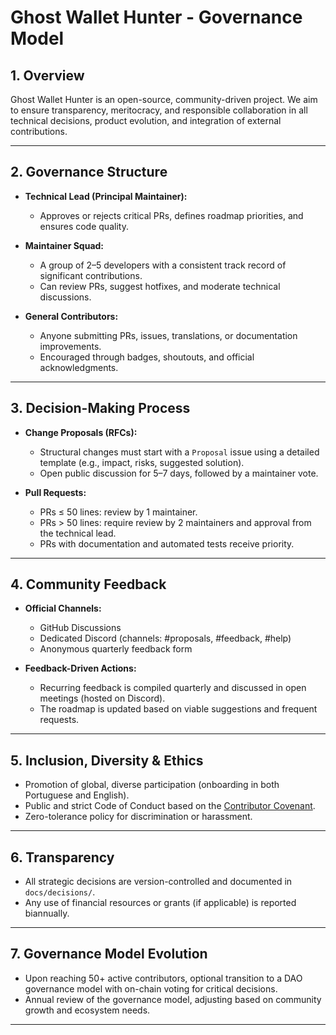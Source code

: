 # Ghost Wallet Hunter - Governance Model

## 1. Overview

Ghost Wallet Hunter is an open-source, community-driven project. We aim to ensure transparency, meritocracy, and responsible collaboration in all technical decisions, product evolution, and integration of external contributions.

---

## 2. Governance Structure

* **Technical Lead (Principal Maintainer):**

  * Approves or rejects critical PRs, defines roadmap priorities, and ensures code quality.

* **Maintainer Squad:**

  * A group of 2–5 developers with a consistent track record of significant contributions.
  * Can review PRs, suggest hotfixes, and moderate technical discussions.

* **General Contributors:**

  * Anyone submitting PRs, issues, translations, or documentation improvements.
  * Encouraged through badges, shoutouts, and official acknowledgments.

---

## 3. Decision-Making Process

* **Change Proposals (RFCs):**

  * Structural changes must start with a `Proposal` issue using a detailed template (e.g., impact, risks, suggested solution).
  * Open public discussion for 5–7 days, followed by a maintainer vote.

* **Pull Requests:**

  * PRs ≤ 50 lines: review by 1 maintainer.
  * PRs > 50 lines: require review by 2 maintainers and approval from the technical lead.
  * PRs with documentation and automated tests receive priority.

---

## 4. Community Feedback

* **Official Channels:**

  * GitHub Discussions
  * Dedicated Discord (channels: #proposals, #feedback, #help)
  * Anonymous quarterly feedback form

* **Feedback-Driven Actions:**

  * Recurring feedback is compiled quarterly and discussed in open meetings (hosted on Discord).
  * The roadmap is updated based on viable suggestions and frequent requests.

---

## 5. Inclusion, Diversity & Ethics

* Promotion of global, diverse participation (onboarding in both Portuguese and English).
* Public and strict Code of Conduct based on the [Contributor Covenant](https://www.contributor-covenant.org/).
* Zero-tolerance policy for discrimination or harassment.

---

## 6. Transparency

* All strategic decisions are version-controlled and documented in `docs/decisions/`.
* Any use of financial resources or grants (if applicable) is reported biannually.

---

## 7. Governance Model Evolution

* Upon reaching 50+ active contributors, optional transition to a DAO governance model with on-chain voting for critical decisions.
* Annual review of the governance model, adjusting based on community growth and ecosystem needs.

---
